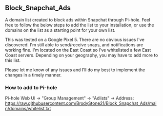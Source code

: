 ## Block_Snapchat_Ads
A domain list created to block ads within Snapchat through Pi-hole. Feel free to follow the below steps to add the list to your installation, or use the domains on the list as a starting point for your own list.

This was tested on a Google Pixel 5. There are no obvious issues I've discovered. I'm still able to send/receive snaps, and notifications are working fine. I'm located on the East Coast so I've whitelisted a few East Coast servers. Depending on your geography, you may have to add more to this list. 

Please let me know of any issues and I'll do my best to implement the changes in a timely manner.

### How to add to Pi-hole
Pi-hole Web UI -> "Group Management" -> "Adlists" -> Address: https://raw.githubusercontent.com/BrodyStone21/Block_Snapchat_Ads/main/domains/whitelist.txt
